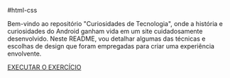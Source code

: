 
  #html-css

  Bem-vindo ao repositório "Curiosidades de Tecnologia", onde a história e curiosidades do Android ganham vida em um site cuidadosamente desenvolvido. Neste README, vou detalhar algumas das técnicas e escolhas de design que foram empregadas para criar uma experiência envolvente.

  <a href="https://dayaslva.github.io/siteAndroid/">EXECUTAR O EXERCÍCIO</a>

